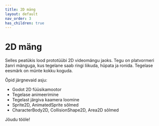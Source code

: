 ```yaml
---
title: 2D mäng
layout: default
nav_order: 3
has_children: true
---
```


# 2D mäng

Selles peatükis lood prototüübi 2D videomängu jaoks. Tegu on platvormeri žanri mänguga, kus tegelane saab ringi liikuda, hüpata ja ronida. Tegelase eesmärk on münte kokku koguda.

Õpid järgnevaid asju:
-   Godot 2D füüsikamootor
-   Tegelase animeerimine
-   Tegelast järgiva kaamera loomine
-   Sprite2D, AnimatedSprite sõlmed
-   CharacterBody2D, CollisionShape2D, Area2D sõlmed

Jõudu tööle!